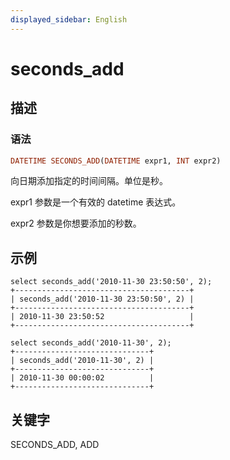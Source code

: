 ```yaml
---
displayed_sidebar: English
---
```


# seconds_add

## 描述

### 语法

```Haskell
DATETIME SECONDS_ADD(DATETIME expr1, INT expr2)
```

向日期添加指定的时间间隔。单位是秒。

expr1 参数是一个有效的 datetime 表达式。

expr2 参数是你想要添加的秒数。

## 示例

```Plain
select seconds_add('2010-11-30 23:50:50', 2);
+---------------------------------------+
| seconds_add('2010-11-30 23:50:50', 2) |
+---------------------------------------+
| 2010-11-30 23:50:52                   |
+---------------------------------------+

select seconds_add('2010-11-30', 2);
+------------------------------+
| seconds_add('2010-11-30', 2) |
+------------------------------+
| 2010-11-30 00:00:02          |
+------------------------------+
```

## 关键字

SECONDS_ADD, ADD
